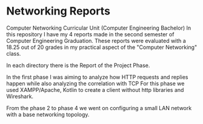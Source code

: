 # Networking Reports

Computer Networking Curricular Unit (Computer Engineering Bachelor)
In this repository I have my 4 reports made in the second semester of Computer Engineering Graduation.
These reports were evaluated with a 18.25 out of 20 grades in my practical aspect of the "Computer Networking" class.

In each directory there is the Report of the Project Phase.

In the first phase I was aiming to analyze how HTTP requests and replies happen while also analyzing the correlation with TCP
For this phase we used XAMPP/Apache, Kotlin to create a client without http libraries and Wireshark.

From the phase 2 to phase 4 we went on configuring a small LAN network with a base networking topology.

